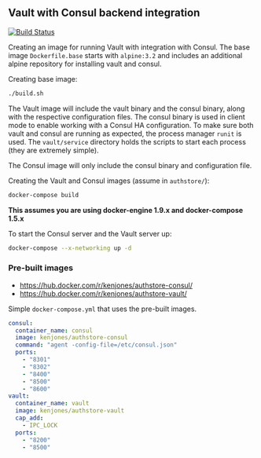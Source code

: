 ## Vault with Consul backend integration

[![Build Status](https://travis-ci.org/kenjones-cisco/authstore.svg?branch=master)](https://travis-ci.org/kenjones-cisco/authstore)


Creating an image for running Vault with integration with Consul. The base image `Dockerfile.base` starts with `alpine:3.2` and includes an additional alpine repository for installing vault and consul.

Creating base image:
```bash
./build.sh
```

The Vault image will include the vault binary and the consul binary, along with the respective configuration files. The consul binary is used in client mode to enable working with a Consul HA configuration. To make sure both vault and consul are running as expected, the process manager `runit` is used. The `vault/service` directory holds the scripts to start each process (they are extremely simple).

The Consul image will only include the consul binary and configuration file.

Creating the Vault and Consul images (assume in `authstore/`):
```bash
docker-compose build
```

**This assumes you are using docker-engine 1.9.x and docker-compose 1.5.x**

To start the Consul server and the Vault server up:
```bash
docker-compose --x-networking up -d
```

### Pre-built images

- https://hub.docker.com/r/kenjones/authstore-consul/
- https://hub.docker.com/r/kenjones/authstore-vault/

Simple `docker-compose.yml` that uses the pre-built images.

```yaml
consul:
  container_name: consul
  image: kenjones/authstore-consul
  command: "agent -config-file=/etc/consul.json"
  ports:
    - "8301"
    - "8302"
    - "8400"
    - "8500"
    - "8600"
vault:
  container_name: vault
  image: kenjones/authstore-vault
  cap_add:
    - IPC_LOCK
  ports:
    - "8200"
    - "8500"
```
